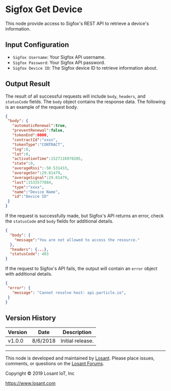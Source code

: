 # Sigfox Get Device

This node provide access to Sigfox's REST API to retrieve a device's information.

## Input Configuration

* `Sigfox Username`: Your Sigfox API username.
* `Sigfox Password`: Your Sigfox API password.
* `Sigfox Device ID`: The Sigfox device ID to retrieve information about.

## Output Result

The result of all successful requests will include `body`, `headers`, and `statusCode` fields. The `body` object contains the response data.
The following is an example of the request body.

 ```json
{
  "body": {
    "automaticRenewal":true,
    "preventRenewal":false,
    "tokenEnd":0000,
    "contractId":"xxxx",
    "tokenType":"CONTRACT",
    "lng":0,
    "lat":0,
    "activationTime":1527116970285,
    "state":0,
    "averageRssi":-50.531433,
    "averageSnr":29.01479,
    "averageSignal":29.01479,
    "last":1533577884,
    "type":"xxxx",
    "name":"Device Name",
    "id":"Device ID"
  }
}
```

If the request is successfully made, but Sigfox's API returns an error, check the `statusCode` and `body` fields for additional details.

```json
{
  "body": {
    "message":"You are not allowed to access the resource."
  },
  "headers": {...},
  "statusCode": 403
}
```

If the request to Sigfox's API fails, the output will contain an `error` object with additional details.

 ```json
{
  "error": {
    "message": "Cannot resolve host: api.particle.io",
  }
}
```

## Version History

| Version | Date | Description |
| ------- | -------- | ---------------- |
| v1.0.0  | 8/6/2018 | Initial release. |

---

This node is developed and maintained by [Losant](https://www.losant.com). Please place issues, comments, or questions on the [Losant Forums](https://forums.losant.com).

Copyright © 2019 Losant IoT, Inc

<https://www.losant.com>
